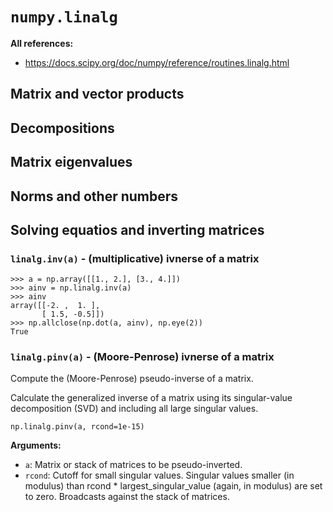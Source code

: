 # `numpy.linalg`

**All references:**
- https://docs.scipy.org/doc/numpy/reference/routines.linalg.html

## Matrix and vector products


## Decompositions


## Matrix eigenvalues


## Norms and other numbers


## Solving equatios and inverting matrices


### `linalg.inv(a)` - (multiplicative) ivnerse of a matrix

~~~~
>>> a = np.array([[1., 2.], [3., 4.]])
>>> ainv = np.linalg.inv(a)
>>> ainv
array([[-2. ,  1. ],
       [ 1.5, -0.5]])
>>> np.allclose(np.dot(a, ainv), np.eye(2))
True
~~~~


### `linalg.pinv(a)` - (Moore-Penrose) ivnerse of a matrix

Compute the (Moore-Penrose) pseudo-inverse of a matrix.

Calculate the generalized inverse of a matrix using its singular-value decomposition (SVD) and
including all large singular values.

~~~~
np.linalg.pinv(a, rcond=1e-15)
~~~~

**Arguments:**
- `a`: Matrix or stack of matrices to be pseudo-inverted.
- `rcond`: Cutoff for small singular values. Singular values smaller (in modulus) than rcond *
  largest_singular_value (again, in modulus) are set to zero. Broadcasts against the stack of
  matrices.
